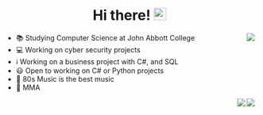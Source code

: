 <div align="center">
   <h1>Hi there! <img src="https://media.giphy.com/media/hvRJCLFzcasrR4ia7z/giphy.gif" width="25px"></h1>
</div>

<div align="center">
    <img align="right" src="https://github-readme-stats.vercel.app/api/?username=pavel-sushko&count_private=true&theme=onedark&show_icons=true&line_height=25&hide=stars" />
</div>

- 📚 Studying Computer Science at John Abbott College
- 💻 Working on cyber security projects
- ℹ️ Working on a business project with C#, and SQL
- 😃 Open to working on C# or Python projects
- 🎵 80s Music is the best music
- 🥊 MMA

<div align="center">
    <img align="right" src="https://github-readme-stats.vercel.app/api/top-langs/?username=pavel-sushko&langs_count=4&theme=onedark" />
    <img align="right" src="https://github-profile-trophy.vercel.app/?username=pavel-sushko&theme=onedark&row=2&column=4&margin-h=24&margin-w=23" />
</div>

